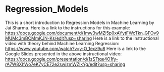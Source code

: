 # Regression_Models
This is a short introduction to Regression Models in Machine Learning by Jai Sharma. 
Here is a link to the instructions for this example: https://docs.google.com/document/d/1mw3wMZl5p0xAYytFWcTkn_GFOv9MUMc3mBCMmKJN-Ks/edit?usp=sharing
Here is a link to the instructional video with theory behind Machine Learning Regression: https://www.youtube.com/watch?v=y-O_1exz9u8
Here is a link to the Google Slides presented in the above instructional video: https://docs.google.com/presentation/d/1zSTtqe4O1fy-rA7W8XhWo7eK7yCE72e2swizmWZlkYg/edit?usp=sharing
